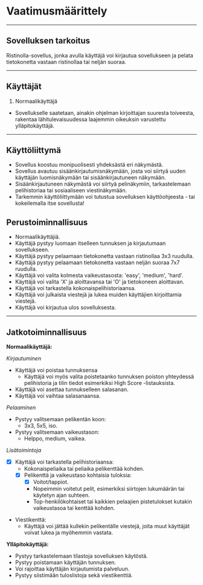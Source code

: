 # Vaatimusmäärittely
--------------------
## Sovelluksen tarkoitus

Ristinolla-sovellus, jonka avulla käyttäjä voi kirjautua sovellukseen ja pelata tietokonetta vastaan ristinollaa tai neljän suoraa.

--------------------
## Käyttäjät

1) Normaalikäyttäjä

- Sovellukselle saatetaan, ainakin ohjelman kirjoittajan suuresta toiveesta, rakentaa lähitulevaisuudessa laajemmin oikeuksin varustettu ylläpitokäyttäjä.
---------------------
## Käyttöliittymä

- Sovellus koostuu monipuolisesti yhdeksästä eri näkymästä.
- Sovellus avautuu sisäänkirjautumisnäkymään, josta voi siirtyä uuden käyttäjän luomisnäkymään tai sisäänkirjautuneen näkymään.
- Sisäänkirjautuneen näkymästä voi siirtyä pelinäkymiin, tarkastelemaan pelihistoriaa tai sosiaaliseen viestinäkymään.
- Tarkemmin käyttöliittymään voi tutustua sovelluksen käyttöohjeesta - tai kokeilemalla itse sovellusta!

## Perustoiminnallisuus

- Normaalikäyttäjiä.
- Käyttäjä pystyy luomaan itselleen tunnuksen ja kirjautumaan sovellukseen.
- Käyttäjä pystyy pelaamaan tietokonetta vastaan ristinollaa 3x3 ruudulla.
- Käyttäjä pystyy pelaamaan tietokonetta vastaan neljän suoraa 7x7 ruudulla.
- Käyttäjä voi valita kolmesta vaikeustasosta: 'easy', 'medium', 'hard'.
- Käyttäjä voi valita 'X' ja aloittavansa tai 'O' ja tietokoneen aloittavan.
- Käyttäjä voi tarkastella kokonaispelihistoriaansa.
- Käyttäjä voi julkaista viestejä ja lukea muiden käyttäjien kirjoittamia viestejä.
- Käyttäjä voi kirjautua ulos sovelluksesta.
---------------------
## Jatkotoiminnallisuus

**Normaalikäyttäjä:**

*Kirjautuminen*
- Käyttäjä voi poistaa tunnuksensa
   - Käyttäjä voi myös valita poistetaanko tunnuksen poiston yhteydessä pelihistoria ja tilin tiedot esimerkiksi High Score -listauksista.
- Käyttäjä voi asettaa tunnukselleen salasanan.
- Käyttäjä voi vaihtaa salasanaansa.

*Pelaaminen*
- Pystyy valitsemaan pelikentän koon:
   - 3x3, 5x5, iso.
- Pystyy valitsemaan vaikeustason:
   - Helppo, medium, vaikea.
   
*Lisätoimintoja*
- [x] Käyttäjä voi tarkastella pelihistoriaansa:
   - Kokonaispeliaika tai peliaika pelikenttää kohden.
   - [x] Pelikenttä ja vaikeustaso kohtaisia tuloksia:
       - [x] Voitot/tappiot.
       - Nopeimmin voitetut pelit, esimerkiksi siirtojen lukumäärän tai käytetyn ajan suhteen.
       - Top-henkilökohtaiset tai kaikkien pelaajien pistetulokset kutakin vaikeustasoa tai kenttää kohden.
- Viestikenttä:
   - Käyttäjä voi jättää kullekin pelikentälle viestejä, joita muut käyttäjät voivat lukea ja myöhemmin vastata. 
       
**Ylläpitokäyttäjä:**

- Pystyy tarkastelemaan tilastoja sovelluksen käytöstä.
- Pystyy poistamaan käyttäjän tunnuksen.  
- Voi rajoittaa käyttäjän kirjautumista palveluun.
- Pystyy siistimään tuloslistoja sekä viestikenttiä.
    

